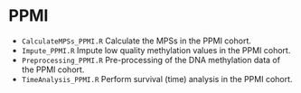 # PPMI
* `CalculateMPSs_PPMI.R` Calculate the MPSs in the PPMI cohort.
* `Impute_PPMI.R` Impute low quality methylation values in the PPMI cohort.
* `Preprocessing_PPMI.R` Pre-processing of the DNA methylation data of the PPMI cohort.
* `TimeAnalysis_PPMI.R` Perform survival (time) analysis in the PPMI cohort.